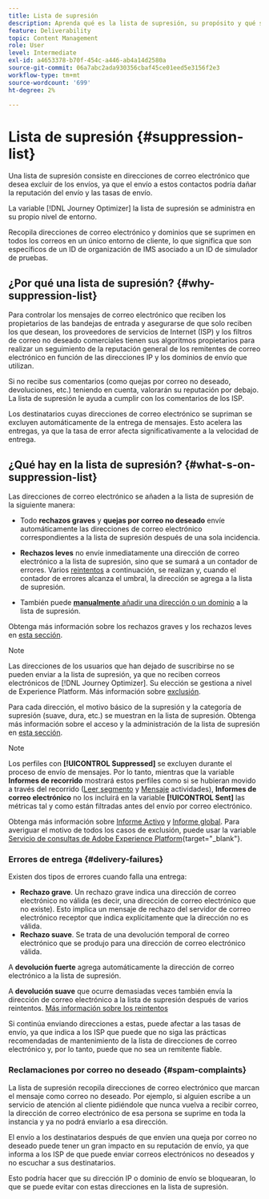 ```yaml
---
title: Lista de supresión
description: Aprenda qué es la lista de supresión, su propósito y qué se incluye en ella.
feature: Deliverability
topic: Content Management
role: User
level: Intermediate
exl-id: a4653378-b70f-454c-a446-ab4a14d2580a
source-git-commit: 06a7abc2ada930356cbaf45ce01eed5e3156f2e3
workflow-type: tm+mt
source-wordcount: '699'
ht-degree: 2%

---
```


# Lista de supresión {#suppression-list}

Una lista de supresión consiste en direcciones de correo electrónico que desea excluir de los envíos, ya que el envío a estos contactos podría dañar la reputación del envío y las tasas de envío.

La variable [!DNL Journey Optimizer] la lista de supresión se administra en su propio nivel de entorno.

Recopila direcciones de correo electrónico y dominios que se suprimen en todos los correos en un único entorno de cliente, lo que significa que son específicos de un ID de organización de IMS asociado a un ID de simulador de pruebas.

## ¿Por qué una lista de supresión? {#why-suppression-list}

Para controlar los mensajes de correo electrónico que reciben los propietarios de las bandejas de entrada y asegurarse de que solo reciben los que desean, los proveedores de servicios de Internet (ISP) y los filtros de correo no deseado comerciales tienen sus algoritmos propietarios para realizar un seguimiento de la reputación general de los remitentes de correo electrónico en función de las direcciones IP y los dominios de envío que utilizan.

Si no recibe sus comentarios (como quejas por correo no deseado, devoluciones, etc.) teniendo en cuenta, valorarán su reputación por debajo. La lista de supresión le ayuda a cumplir con los comentarios de los ISP.

Los destinatarios cuyas direcciones de correo electrónico se supriman se excluyen automáticamente de la entrega de mensajes. Esto acelera las entregas, ya que la tasa de error afecta significativamente a la velocidad de entrega.

## ¿Qué hay en la lista de supresión? {#what-s-on-suppression-list}

Las direcciones de correo electrónico se añaden a la lista de supresión de la siguiente manera:

* Todo **rechazos graves** y **quejas por correo no deseado** envíe automáticamente las direcciones de correo electrónico correspondientes a la lista de supresión después de una sola incidencia.

* **Rechazos leves** no envíe inmediatamente una dirección de correo electrónico a la lista de supresión, sino que se sumará a un contador de errores. Varios [reintentos](../configuration/retries.md) a continuación, se realizan y, cuando el contador de errores alcanza el umbral, la dirección se agrega a la lista de supresión.

* También puede [**manualmente** añadir una dirección o un dominio](../configuration/manage-suppression-list.md#add-addresses-and-domains) a la lista de supresión.

Obtenga más información sobre los rechazos graves y los rechazos leves en [esta sección](#delivery-failures).

>[!NOTE]
>
>Las direcciones de los usuarios que han dejado de suscribirse no se pueden enviar a la lista de supresión, ya que no reciben correos electrónicos de [!DNL Journey Optimizer]. Su elección se gestiona a nivel de Experience Platform. Más información sobre [exclusión](consent.md).

Para cada dirección, el motivo básico de la supresión y la categoría de supresión (suave, dura, etc.) se muestran en la lista de supresión. Obtenga más información sobre el acceso y la administración de la lista de supresión en [esta sección](../configuration/manage-suppression-list.md).

>[!NOTE]
>
>Los perfiles con **[!UICONTROL Suppressed]** se excluyen durante el proceso de envío de mensajes. Por lo tanto, mientras que la variable **Informes de recorrido** mostrará estos perfiles como si se hubieran movido a través del recorrido ([Leer segmento](../building-journeys/read-segment.md) y [Mensaje](../building-journeys/journeys-message.md) actividades), **Informes de correo electrónico** no los incluirá en la variable **[!UICONTROL Sent]** las métricas tal y como están filtradas antes del envío por correo electrónico.
>
>Obtenga más información sobre [Informe Activo](../reports/live-report.md) y [Informe global](../reports/global-report.md). Para averiguar el motivo de todos los casos de exclusión, puede usar la variable [Servicio de consultas de Adobe Experience Platform](https://experienceleague.adobe.com/docs/experience-platform/query/api/getting-started.html){target=&quot;_blank&quot;}.

### Errores de entrega {#delivery-failures}

Existen dos tipos de errores cuando falla una entrega:

* **Rechazo grave**. Un rechazo grave indica una dirección de correo electrónico no válida (es decir, una dirección de correo electrónico que no existe). Esto implica un mensaje de rechazo del servidor de correo electrónico receptor que indica explícitamente que la dirección no es válida.
* **Rechazo suave**. Se trata de una devolución temporal de correo electrónico que se produjo para una dirección de correo electrónico válida.

A **devolución fuerte** agrega automáticamente la dirección de correo electrónico a la lista de supresión.

A **devolución suave** <!--or an **ignored** error--> que ocurre demasiadas veces también envía la dirección de correo electrónico a la lista de supresión después de varios reintentos. [Más información sobre los reintentos](../configuration/retries.md)

Si continúa enviando direcciones a estas, puede afectar a las tasas de envío, ya que indica a los ISP que puede que no siga las prácticas recomendadas de mantenimiento de la lista de direcciones de correo electrónico y, por lo tanto, puede que no sea un remitente fiable.

### Reclamaciones por correo no deseado {#spam-complaints}

La lista de supresión recopila direcciones de correo electrónico que marcan el mensaje como correo no deseado. Por ejemplo, si alguien escribe a un servicio de atención al cliente pidiéndole que nunca vuelva a recibir correo, la dirección de correo electrónico de esa persona se suprime en toda la instancia y ya no podrá enviarlo a esa dirección.

El envío a los destinatarios después de que envíen una queja por correo no deseado puede tener un gran impacto en su reputación de envío, ya que informa a los ISP de que puede enviar correos electrónicos no deseados y no escuchar a sus destinatarios.

Esto podría hacer que su dirección IP o dominio de envío se bloquearan, lo que se puede evitar con estas direcciones en la lista de supresión.

